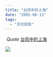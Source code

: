 ```yaml
---
title: "台风中的上海"
date: "2005-08-13"
tags: 
  - "浮光掠影"
---
```


 _Quote_ [台风中的上海](http://spaces.msn.com/members/superjing/blog/cns!1pfTx4oMo1PNplINeo_2PqXA!282.entry)

  
![](http://storage.msn.com/x1pGg9EMswqL-8MPGNKB-JiSPeZE5VAp3qN3XBp0gQDOj0mVgmNL5shDkzuU9Q8qytsjvwudDcZ5vVLZ2cNTiq4EjJCUike-F2g6ZuS5eKIbaXLW8ehu8n41nscbBtFbyDpiEcqKJn_XqzAIu-uPZWiDg)
